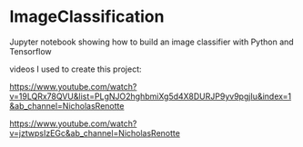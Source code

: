 # ImageClassification
Jupyter notebook showing how to build an image classifier with Python and Tensorflow

videos I used to create this project:

https://www.youtube.com/watch?v=19LQRx78QVU&list=PLgNJO2hghbmiXg5d4X8DURJP9yv9pgjIu&index=1&ab_channel=NicholasRenotte

https://www.youtube.com/watch?v=jztwpsIzEGc&ab_channel=NicholasRenotte
